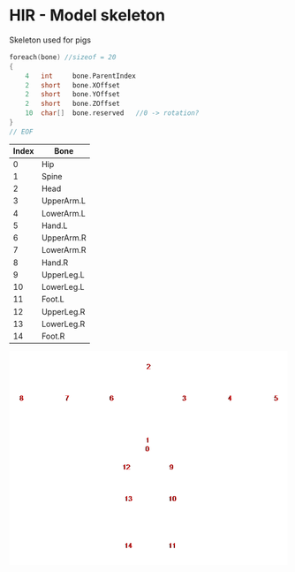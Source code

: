 # HIR - Model skeleton

Skeleton used for pigs

```c
foreach(bone) //sizeof = 20
{
    4   int     bone.ParentIndex
    2   short   bone.XOffset
    2   short   bone.YOffset
    2   short   bone.ZOffset
    10  char[]  bone.reserved   //0 -> rotation?
}
// EOF
```

| Index | Bone 
| ----- | ----- 
| 0     | Hip
| 1     | Spine
| 2     | Head
| 3     | UpperArm.L
| 4     | LowerArm.L
| 5     | Hand.L
| 6     | UpperArm.R
| 7     | LowerArm.R
| 8     | Hand.R
| 9     | UpperLeg.L
| 10    | LowerLeg.L
| 11    | Foot.L
| 12    | UpperLeg.R
| 13    | LowerLeg.R
| 14    | Foot.R

![Pig Skeleton](images/pig_skeleton.png)
